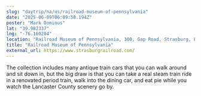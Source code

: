 ```yaml
---
slug: "daytrip/na/us/railroad-museum-of-pennsylvania"
date: "2025-06-09T06:09:58.194Z"
poster: "Mark Dominus"
lat: "39.982337"
lng: "-76.160204"
location: "Railroad Museum of Pennsylvania, 300, Gap Road, Strasburg, Lancaster County, Pennsylvania, 17579, United States"
title: "Railroad Museum of Pennsylvania"
external_url: https://www.strasburgrailroad.com/
---
```

The collection includes many antique train cars that you can walk around and sit down in, but the big draw is that you can take a real steam train ride in a renovated period train, walk into the dining car, and eat pie while you watch the Lancaster County scenery go by.

